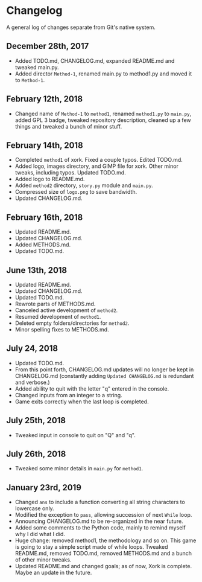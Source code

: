 # Changelog

A general log of changes separate from Git's native system.

## December 28th, 2017

- Added TODO.md, CHANGELOG.md, expanded README.md and tweaked main.py.
- Added director `Method-1`, renamed main.py to method1.py and moved it to `Method-1`.

## February 12th, 2018

- Changed name of `Method-1` to `method1`, renamed `method1.py` to `main.py`, added GPL 3 badge, tweaked repository description, cleaned up a few things and tweaked a bunch of minor stuff.

## February 14th, 2018

- Completed `method1` of xork. Fixed a couple typos. Edited TODO.md.
- Added logo, images directory, and GIMP file for xork. Other minor tweaks, including typos. Updated TODO.md.
- Added logo to README.md.
- Added `method2` directory, `story.py` module and `main.py`.
- Compressed size of `logo.png` to save bandwidth.
- Updated CHANGELOG.md.

## February 16th, 2018

- Updated README.md.
- Updated CHANGELOG.md.
- Added METHODS.md.
- Updated TODO.md.

## June 13th, 2018

- Updated README.md.
- Updated CHANGELOG.md.
- Updated TODO.md.
- Rewrote parts of METHODS.md.
- Canceled active development of `method2`.
- Resumed development of `method1`.
- Deleted empty folders/directories for `method2`.
- Minor spelling fixes to METHODS.md.

## July 24, 2018

- Updated TODO.md.
- From this point forth, CHANGELOG.md updates will no longer be kept in CHANGELOG.md (constantly adding `Updated CHANGELOG.md` is redundant and verbose.)
- Added ability to quit with the letter "q" entered in the console.
- Changed inputs from an integer to a string.
- Game exits correctly when the last loop is completed.

## July 25th, 2018

- Tweaked input in console to quit on "Q" and "q".

## July 26th, 2018

- Tweaked some minor details in `main.py` for `method1`.

## January 23rd, 2019

- Changed `ans` to include a function converting all string characters to lowercase only.
- Modified the exception to `pass`, allowing succession of next `While` loop.
- Announcing CHANGELOG.md to be re-organized in the near future.
- Added some comments to the Python code, mainly to remind myself why I did what I did.
- Huge change: removed method1, the methodology and so on. This game is going to stay a simple script made of while loops. Tweaked README.md, removed TODO.md, removed METHODS.md and a bunch of other minor tweaks.
- Updated README.md and changed goals; as of now, Xork is complete. Maybe an update in the future. 
